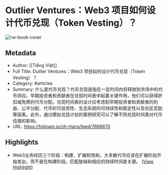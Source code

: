 # Outlier Ventures：Web3 项目如何设计代币兑现（Token Vesting）？

![rw-book-cover](https://readwise-assets.s3.amazonaws.com/media/uploaded_book_covers/profile_101759/68135864c3acbf761215744bccf672d3.jpg)

## Metadata
- Author: [[Tiếng Việt]]
- Full Title: Outlier Ventures：Web3 项目如何设计代币兑现（Token Vesting）？
- Category: #articles
- Summary: 什么是代币兑现？代币兑现是指在一定时间内将释放到市场中的代币供应。早期投资者和贡献者在兑现时间表中起着关键作用，他们可以获得折扣或免费的代币分配。兑现时间表的设计应考虑到早期投资者和贡献者的利益、公平分配、代币的可投资性、生态系统的可持续性和稳定性以及社区奖励等因素。此外，通过模拟兑现计划的案例研究可以了解不同兑现时间表对代币估值的影响。
- URL: https://followin.io/zh-Hans/feed/7666670

## Highlights
- Web3业务经历三个阶段：构建、扩展和饱和。大多数代币应该在扩展阶段开始发出，而不是在构建阶段。匹配陡峭和相应的持续时间是关键。 ([View Highlight](https://read.readwise.io/read/01hmqnbsc658qmtp9zb3v44xn9))
